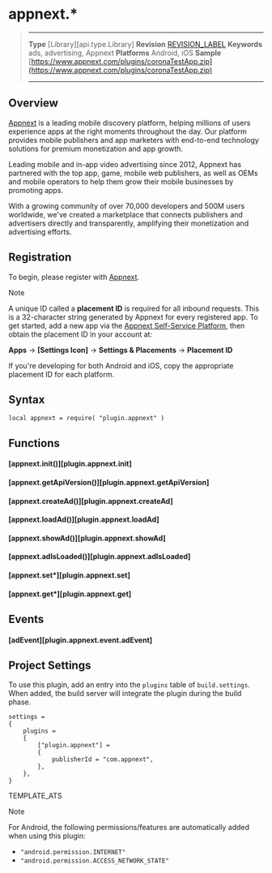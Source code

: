 
# appnext.*

> --------------------- ------------------------------------------------------------------------------------------
> __Type__              [Library][api.type.Library]
> __Revision__          [REVISION_LABEL](REVISION_URL)
> __Keywords__          ads, advertising, Appnext
> __Platforms__			Android, iOS
> __Sample__			[https://www.appnext.com/plugins/coronaTestApp.zip](https://www.appnext.com/plugins/coronaTestApp.zip)
> --------------------- ------------------------------------------------------------------------------------------

## Overview

[Appnext](https://www.appnext.com/?ref=corona) is a leading mobile discovery platform, helping millions of users experience apps at the right moments throughout the day. Our platform provides mobile publishers and app marketers with <nobr>end-to-end</nobr> technology solutions for premium monetization and app growth.

Leading mobile and <nobr>in-app</nobr> video advertising since 2012, Appnext has partnered with the top app, game, mobile web publishers, as well as OEMs and mobile operators to help them grow their mobile businesses by promoting apps.

With a growing community of over 70,000 developers and 500M users worldwide, we've created a marketplace that connects publishers and advertisers directly and transparently, amplifying their monetization and advertising efforts.


## Registration

To begin, please register with [Appnext](https://www.appnext.com/?ref=corona).

<div class="guide-notebox">
<div class="notebox-title">Note</div>

A unique ID called a __placement&nbsp;ID__ is required for all inbound requests. This is a <nobr>32-character</nobr> string generated by Appnext for every registered app. To get started, add a new app via the [Appnext Self-Service Platform](https://www.appnext.com/?ref=corona), then obtain the placement&nbsp;ID in your account at:

__Apps__ &rarr; __\[Settings Icon\]__ &rarr; <nobr>__Settings & Placements__</nobr> &rarr; __Placement&nbsp;ID__

If you're developing for both Android and iOS, copy the appropriate placement&nbsp;ID for each platform.

</div>


## Syntax

	local appnext = require( "plugin.appnext" )


## Functions

#### [appnext.init()][plugin.appnext.init]

#### [appnext.getApiVersion()][plugin.appnext.getApiVersion]

#### [appnext.createAd()][plugin.appnext.createAd]

#### [appnext.loadAd()][plugin.appnext.loadAd]

#### [appnext.showAd()][plugin.appnext.showAd]

#### [appnext.adIsLoaded()][plugin.appnext.adIsLoaded]

#### [appnext.set*][plugin.appnext.set]

#### [appnext.get*][plugin.appnext.get]


## Events

#### [adEvent][plugin.appnext.event.adEvent]


## Project Settings

To use this plugin, add an entry into the `plugins` table of `build.settings`. When added, the build server will integrate the plugin during the build phase.

``````{ brush="lua" gutter="false" first-line="1" highlight="[5,6,7,8]" }
settings =
{
	plugins =
	{
		["plugin.appnext"] =
		{
			publisherId = "com.appnext",
		},
	},		
}
``````

<!--- Include ATS "override" template block --->
TEMPLATE_ATS
<!--- --->

<div class="guide-notebox">
<div class="notebox-title">Note</div>

For Android, the following permissions/features are automatically added when using this plugin:

* `"android.permission.INTERNET"`
* `"android.permission.ACCESS_NETWORK_STATE"`

</div>
